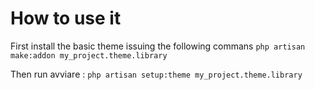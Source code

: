 # How to use it
First install the basic theme issuing the following commans `php artisan make:addon my_project.theme.library`

Then run avviare : `php artisan setup:theme my_project.theme.library`